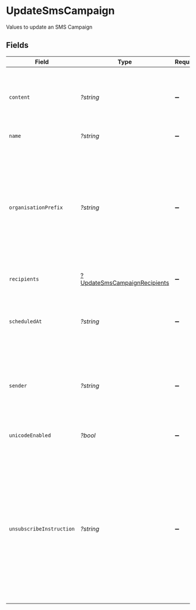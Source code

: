 # UpdateSmsCampaign

Values to update an SMS Campaign


## Fields

| Field                                                                                                                                                                                                                                                                                                                                 | Type                                                                                                                                                                                                                                                                                                                                  | Required                                                                                                                                                                                                                                                                                                                              | Description                                                                                                                                                                                                                                                                                                                           | Example                                                                                                                                                                                                                                                                                                                               |
| ------------------------------------------------------------------------------------------------------------------------------------------------------------------------------------------------------------------------------------------------------------------------------------------------------------------------------------- | ------------------------------------------------------------------------------------------------------------------------------------------------------------------------------------------------------------------------------------------------------------------------------------------------------------------------------------- | ------------------------------------------------------------------------------------------------------------------------------------------------------------------------------------------------------------------------------------------------------------------------------------------------------------------------------------- | ------------------------------------------------------------------------------------------------------------------------------------------------------------------------------------------------------------------------------------------------------------------------------------------------------------------------------------- | ------------------------------------------------------------------------------------------------------------------------------------------------------------------------------------------------------------------------------------------------------------------------------------------------------------------------------------- |
| `content`                                                                                                                                                                                                                                                                                                                             | *?string*                                                                                                                                                                                                                                                                                                                             | :heavy_minus_sign:                                                                                                                                                                                                                                                                                                                    | Content of the message. The **maximum characters used per SMS is 160**, if used more than that, it will be counted as more than one SMS<br/>                                                                                                                                                                                          | Get a discount by visiting our NY store and saying : Happy Spring!                                                                                                                                                                                                                                                                    |
| `name`                                                                                                                                                                                                                                                                                                                                | *?string*                                                                                                                                                                                                                                                                                                                             | :heavy_minus_sign:                                                                                                                                                                                                                                                                                                                    | Name of the campaign                                                                                                                                                                                                                                                                                                                  | Spring Promo Code                                                                                                                                                                                                                                                                                                                     |
| `organisationPrefix`                                                                                                                                                                                                                                                                                                                  | *?string*                                                                                                                                                                                                                                                                                                                             | :heavy_minus_sign:                                                                                                                                                                                                                                                                                                                    | A recognizable prefix will ensure your audience knows who you are. Recommended by U.S. carriers. This will be added as your Brand Name before the message content. **Prefer verifying maximum length of 160 characters including this prefix in message content to avoid multiple sending of same sms.**                              | MyCompany                                                                                                                                                                                                                                                                                                                             |
| `recipients`                                                                                                                                                                                                                                                                                                                          | [?UpdateSmsCampaignRecipients](../../models/shared/UpdateSmsCampaignRecipients.md)                                                                                                                                                                                                                                                    | :heavy_minus_sign:                                                                                                                                                                                                                                                                                                                    | N/A                                                                                                                                                                                                                                                                                                                                   |                                                                                                                                                                                                                                                                                                                                       |
| `scheduledAt`                                                                                                                                                                                                                                                                                                                         | *?string*                                                                                                                                                                                                                                                                                                                             | :heavy_minus_sign:                                                                                                                                                                                                                                                                                                                    | UTC date-time on which the campaign has to run (YYYY-MM-DDTHH:mm:ss.SSSZ). **Prefer to pass your timezone in date-time format for accurate result.**<br/>                                                                                                                                                                             | 2017-05-05T12:30:00+02:00                                                                                                                                                                                                                                                                                                             |
| `sender`                                                                                                                                                                                                                                                                                                                              | *?string*                                                                                                                                                                                                                                                                                                                             | :heavy_minus_sign:                                                                                                                                                                                                                                                                                                                    | Name of the sender. **The number of characters is limited to 11 for alphanumeric characters and 15 for numeric characters**<br/>                                                                                                                                                                                                      | MyShop                                                                                                                                                                                                                                                                                                                                |
| `unicodeEnabled`                                                                                                                                                                                                                                                                                                                      | *?bool*                                                                                                                                                                                                                                                                                                                               | :heavy_minus_sign:                                                                                                                                                                                                                                                                                                                    | Format of the message. It indicates whether the content should be treated as unicode or not.<br/>                                                                                                                                                                                                                                     | true                                                                                                                                                                                                                                                                                                                                  |
| `unsubscribeInstruction`                                                                                                                                                                                                                                                                                                              | *?string*                                                                                                                                                                                                                                                                                                                             | :heavy_minus_sign:                                                                                                                                                                                                                                                                                                                    | Instructions to unsubscribe from future communications. Recommended by U.S. carriers. Must include **STOP** keyword. This will be added as instructions after the end of message content. **Prefer verifying maximum length of 160 characters including this instructions in message content to avoid multiple sending of same sms.** | send Stop if you want to unsubscribe.                                                                                                                                                                                                                                                                                                 |